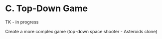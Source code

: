 # C. Top-Down Game

TK - in progress

Create a more complex game \(top-down space shooter - Asteroids clone\)

